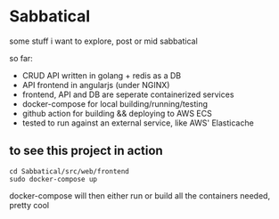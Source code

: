 # Sabbatical
 some stuff i want to explore, post or mid sabbatical

so far:
 - CRUD API written in golang + redis as a DB
 - API frontend in angularjs (under NGINX)
 - frontend, API and DB are seperate containerized services
 - docker-compose for local building/running/testing
 - github action for building && deploying to AWS ECS
 - tested to run against an external service, like AWS' Elasticache

## to see this project in action
```shell
cd Sabbatical/src/web/frontend
sudo docker-compose up
```
docker-compose will then either run or build all the containers needed, pretty cool

